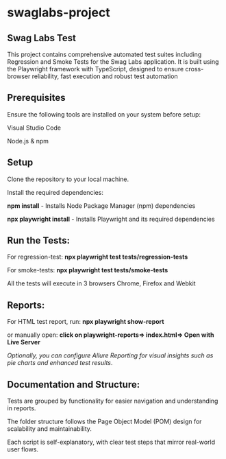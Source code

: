 # swaglabs-project

## Swag Labs Test

This project contains comprehensive automated test suites including Regression and Smoke Tests for the Swag Labs application. It is built using the Playwright framework with TypeScript, designed to ensure cross-browser reliability, fast execution and robust test automation

## Prerequisites

Ensure the following tools are installed on your system before setup:

Visual Studio Code

Node.js & npm

## Setup

Clone the repository to your local machine.

Install the required dependencies:

**npm install** - Installs Node Package Manager (npm) dependencies

**npx playwright install** -  Installs Playwright and its required dependencies

## Run the Tests:

For regression-test: **npx playwright test tests/regression-tests**

For smoke-tests: **npx playwright test tests/smoke-tests**

All the tests will execute in 3 browsers Chrome, Firefox and Webkit

## Reports:

For HTML test report, run: **npx playwright show-report** 

or manually open: **click on playwright-reports=> index.html=> Open with Live Server**

*Optionally, you can configure Allure Reporting for visual insights such as pie charts and enhanced test results*.

## Documentation and Structure:

Tests are grouped by functionality for easier navigation and understanding in reports.

The folder structure follows the Page Object Model (POM) design for scalability and maintainability.

Each script is self-explanatory, with clear test steps that mirror real-world user flows.
